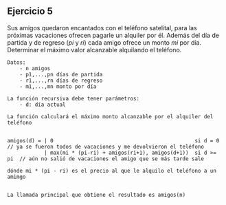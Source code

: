 ## Ejercicio 5
Sus amigos quedaron encantados con el teléfono satelital, para las próximas vacaciones ofrecen pagarle un alquiler por él. Además del día de partida y de regreso (*pi* y *ri*) cada amigo ofrece un monto *mi* por día. Determinar el máximo valor alcanzable alquilando el teléfono.

```
Datos:
    - n amigos
    - p1,...,pn días de partida
    - r1,...,rn días de regreso
    - m1,...,mn monto por día

La función recursiva debe tener parámetros:
    - d: día actual

La función calculará el máximo monto alcanzable por el alquiler del teléfono


amigos(d) = | 0                                              si d = 0    // ya se fueron todos de vacaciones y me devolvieron el teléfono
            | max(mi * (pi-ri) + amigos(ri+1), amigos(d+1))  si d >= pi  // aún no salió de vacaciones el amigo que se más tarde sale

dónde mi * (pi - ri) es el precio al que le alquilo el teléfono a un amimgo


La llamada principal que obtiene el resultado es amigos(n)
```